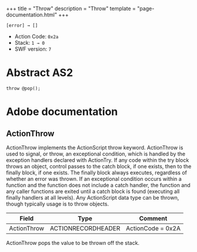 +++
title = "Throw"
description = "Throw"
template = "page-documentation.html"
+++

```
[error] → []
```

- Action Code: `0x2a`
- Stack: `1 → 0`
- SWF version: `7`

# Abstract AS2

```
throw @pop();
```

# Adobe documentation

## ActionThrow

ActionThrow implements the ActionScript throw keyword. ActionThrow is used to signal, or throw, an
exceptional condition, which is handled by the exception handlers declared with ActionTry.
If any code within the try block throws an object, control passes to the catch block, if one exists, then to the
finally block, if one exists. The finally block always executes, regardless of whether an error was thrown.
If an exceptional condition occurs within a function and the function does not include a catch handler, the
function and any caller functions are exited until a catch block is found (executing all finally handlers at all
levels).
Any ActionScript data type can be thrown, though typically usage is to throw objects.

| Field              | Type               | Comment           |
|--------------------|--------------------|-------------------|
| ActionThrow        | ACTIONRECORDHEADER | ActionCode = 0x2A |

ActionThrow pops the value to be thrown off the stack.
